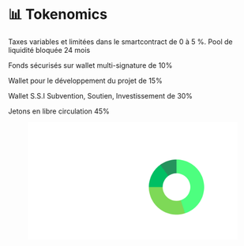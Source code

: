 # 📊 Tokenomics

Taxes variables et limitées dans le smartcontract de 0 à 5 %. Pool de liquidité bloquée 24 mois

Fonds sécurisés sur wallet multi-signature de 10%&#x20;

Wallet pour le développement du projet de 15%

Wallet S.S.I Subvention, Soutien, Investissement de 30%&#x20;

Jetons en libre circulation 45%

<figure><img src="../.gitbook/assets/image (1).png" alt=""><figcaption></figcaption></figure>
